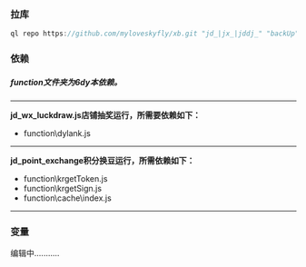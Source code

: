 
### 拉库
```javascript
ql repo https://github.com/myloveskyfly/xb.git "jd_|jx_|jddj_" "backUp" "^jd[^_]|USER|JD|function|sendNotify|ql"
```
### 依赖
##### function文件夹为6dy本依赖。

------------

**jd_wx_luckdraw.js店铺抽奖运行，所需要依赖如下：**

- function\dylank.js

------------

**jd_point_exchange积分换豆运行，所需依赖如下：**

- function\krgetToken.js
- function\krgetSign.js
- function\cache\index.js

------------



### 变量
编辑中...........
